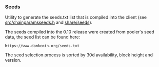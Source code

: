 ### Seeds ###

Utility to generate the seeds.txt list that is compiled into the client
(see [src/chainparamsseeds.h](/src/chainparamsseeds.h) and [share/seeds](/share/seeds)).

The seeds compiled into the 0.10 release were created from pooler's seed data, the seed list can be found here:

	https://www.dankcoin.org/seeds.txt

The seed selection process is sorted by 30d availability, block height and version.
